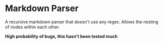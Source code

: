 # Markdown Parser 

A recursive markdown parser that doesn't use any regex. Allows the nesting of nodes within each other.

**High probability of bugs, this hasn't been tested much**
